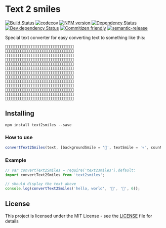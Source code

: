 # Text 2 smiles

[![Build Status](https://travis-ci.org/sensone/text2smiles.svg?branch=master)](https://travis-ci.org/sensone/text2smiles)  [![codecov](https://codecov.io/gh/sensone/text2smiles/branch/master/graph/badge.svg)](https://codecov.io/gh/sensone/text2smiles) [![NPM version](https://img.shields.io/npm/v/text2smiles.svg)](https://www.npmjs.com/package/text2smiles) [![Dependency Status](https://img.shields.io/david/sensone/text2smiles/master.svg)](https://david-dm.org/sensone/text2smiles) [![Dev dependency Status](https://img.shields.io/david/dev/sensone/text2smiles/master.svg)](https://david-dm.org/sensone/text2smiles?type=dev) [![Commitizen friendly](https://img.shields.io/badge/commitizen-friendly-brightgreen.svg)](http://commitizen.github.io/cz-cli/) [![semantic-release](https://img.shields.io/badge/%20%20%F0%9F%93%A6%F0%9F%9A%80-semantic--release-e10079.svg)](https://github.com/semantic-release/semantic-release)

Special text converter for easy converting text to something like this:

```
👀👀👀👀👀👀👀👀👀👀👀👀👀👀👀👀👀👀👀👀👀👀👀👀👀👀👀👀👀👀👀
👀🌚👀👀🌚👀🌚🌚🌚🌚👀🌚👀👀👀👀🌚👀👀👀👀👀🌚🌚👀👀👀👀👀👀👀
👀🌚👀👀🌚👀🌚👀👀👀👀🌚👀👀👀👀🌚👀👀👀👀🌚👀👀🌚👀👀👀👀👀👀
👀🌚🌚🌚🌚👀🌚🌚🌚👀👀🌚👀👀👀👀🌚👀👀👀👀🌚👀👀🌚👀👀👀👀👀👀
👀🌚👀👀🌚👀🌚👀👀👀👀🌚👀👀👀👀🌚👀👀👀👀🌚👀👀🌚👀🌚👀👀👀👀
👀🌚👀👀🌚👀🌚🌚🌚🌚👀🌚🌚🌚🌚👀🌚🌚🌚🌚👀👀🌚🌚👀👀🌚👀👀👀👀
👀👀👀👀👀👀👀👀👀👀👀👀👀👀👀👀👀👀👀👀👀👀👀👀👀👀👀👀👀👀👀
👀👀👀👀👀👀🌚👀👀🌚👀👀🌚🌚👀👀🌚🌚🌚👀👀🌚👀👀👀👀🌚🌚🌚👀👀
👀👀👀👀👀👀🌚👀👀🌚👀🌚👀👀🌚👀🌚👀👀🌚👀🌚👀👀👀👀🌚👀👀🌚👀
👀👀👀👀👀👀🌚👀👀🌚👀🌚👀👀🌚👀🌚🌚🌚👀👀🌚👀👀👀👀🌚👀👀🌚👀
👀👀👀👀👀👀🌚🌚🌚🌚👀🌚👀👀🌚👀🌚👀🌚👀👀🌚👀👀👀👀🌚👀👀🌚👀
👀👀👀👀👀👀👀🌚🌚👀👀👀🌚🌚👀👀🌚👀👀🌚👀🌚🌚🌚🌚👀🌚🌚🌚👀👀
👀👀👀👀👀👀👀👀👀👀👀👀👀👀👀👀👀👀👀👀👀👀👀👀👀👀👀👀👀👀👀
```

## Installing

```
npm install text2smiles --save
```

### How to use

```javascript
convertText2Smiles(text, [backgroundSmile = '🤘', textSmile = '💀', countSymbolsOnTheRow = 8]);

```
### Example

```javascript
// var convertText2Smiles = require('text2smiles').default;
import convertText2Smiles from 'text2smiles';

// should display the text above
console.log(convertText2Smiles('hello, world', '👀', '🌚', 6));

```

## License

This project is licensed under the MIT License - see the [LICENSE](LICENSE) file for details
